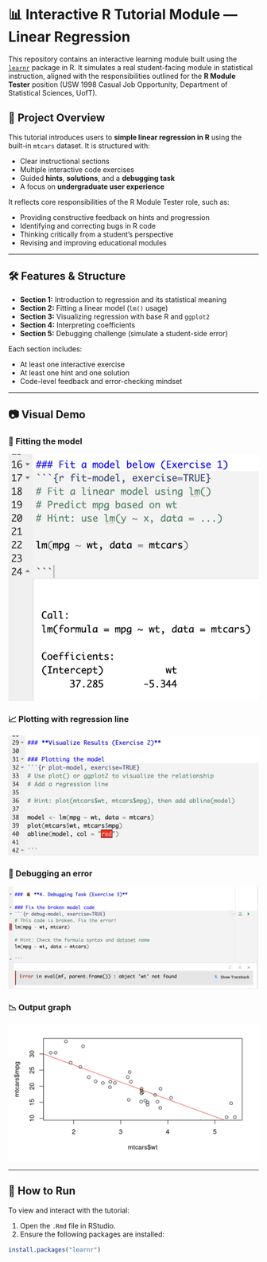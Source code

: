 # 📊 Interactive R Tutorial Module — Linear Regression

This repository contains an interactive learning module built using the [`learnr`](https://rstudio.github.io/learnr/) package in R. It simulates a real student-facing module in statistical instruction, aligned with the responsibilities outlined for the **R Module Tester** position (USW 1998 Casual Job Opportunity, Department of Statistical Sciences, UofT).

## 🎯 Project Overview

This tutorial introduces users to **simple linear regression in R** using the built-in `mtcars` dataset. It is structured with:
- Clear instructional sections
- Multiple interactive code exercises
- Guided **hints**, **solutions**, and a **debugging task**
- A focus on **undergraduate user experience**

It reflects core responsibilities of the R Module Tester role, such as:
- Providing constructive feedback on hints and progression
- Identifying and correcting bugs in R code
- Thinking critically from a student’s perspective
- Revising and improving educational modules

---

## 🛠 Features & Structure

- **Section 1:** Introduction to regression and its statistical meaning
- **Section 2:** Fitting a linear model (`lm()` usage)  
- **Section 3:** Visualizing regression with base R and `ggplot2`  
- **Section 4:** Interpreting coefficients  
- **Section 5:** Debugging challenge (simulate a student-side error)

Each section includes:
- At least one interactive exercise
- At least one hint and one solution
- Code-level feedback and error-checking mindset

---

## 📷 Visual Demo

### 🧪 Fitting the model  
![Exercise 1](./images/Excercise1.png)

### 📈 Plotting with regression line  
![Exercise 2](./images/Excercise2.png)

### 🐞 Debugging an error  
![Exercise 3](./images/Excercise3.png)

### 📉 Output graph  
![Regression Graph](./images/Visualization.png)

---

## 🚀 How to Run

To view and interact with the tutorial:

1. Open the `.Rmd` file in RStudio.
2. Ensure the following packages are installed:
```r
install.packages("learnr")
